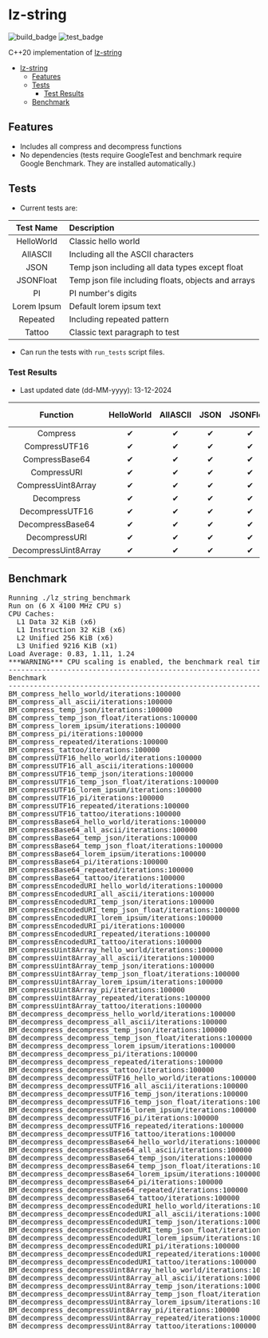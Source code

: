 # lz-string

![build_badge](https://github.com/alpertunga-bile/lz-string/actions/workflows/build.yml/badge.svg) ![test_badge](https://github.com/alpertunga-bile/lz-string/actions/workflows/test.yml/badge.svg)

C++20 implementation of [lz-string](https://github.com/pieroxy/lz-string)

- [lz-string](#lz-string)
  - [Features](#features)
  - [Tests](#tests)
    - [Test Results](#test-results)
  - [Benchmark](#benchmark)

## Features

- Includes all compress and decompress functions
- No dependencies (tests require GoogleTest and benchmark require Google Benchmark. They are installed automatically.)

## Tests

- Current tests are:

|  Test Name  | Description                                         |
| :---------: | :-------------------------------------------------- |
| HelloWorld  | Classic hello world                                 |
|  AllASCII   | Including all the ASCII characters                  |
|    JSON     | Temp json including all data types except float     |
|  JSONFloat  | Temp json file including floats, objects and arrays |
|     PI      | PI number's digits                                  |
| Lorem Ipsum | Default lorem ipsum text                            |
|  Repeated   | Including repeated pattern                          |
|   Tattoo    | Classic text paragraph to test                      |

- Can run the tests with `run_tests` script files.

### Test Results

- Last updated date (dd-MM-yyyy): 13-12-2024

|       Function       | HelloWorld | AllASCII | JSON | JSONFloat | PI  | Lorem Ipsum | Repeated | Tattoo |
| :------------------: | :--------: | :------: | :--: | :-------: | :-: | :---------: | :------: | :----- |
|       Compress       |     ✔     |    ✔    |  ✔  |    ✔     | ✔  |     ✔      |    ✔    | ✔     |
|    CompressUTF16     |     ✔     |    ✔    |  ✔  |    ✔     | ✔  |     ✔      |    ✔    | ✔     |
|    CompressBase64    |     ✔     |    ✔    |  ✔  |    ✔     | ✔  |     ✔      |    ✔    | ✔     |
|     CompressURI      |     ✔     |    ✔    |  ✔  |    ✔     | ✔  |     ✔      |    ✔    | ✔     |
|  CompressUint8Array  |     ✔     |    ✔    |  ✔  |    ✔     | ✔  |     ✔      |    ✔    | ✔     |
|      Decompress      |     ✔     |    ✔    |  ✔  |    ✔     | ✔  |     ✔      |    ✔    | ✔     |
|   DecompressUTF16    |     ✔     |    ✔    |  ✔  |    ✔     | ✔  |     ✔      |    ✔    | ✔     |
|   DecompressBase64   |     ✔     |    ✔    |  ✔  |    ✔     | ✔  |     ✔      |    ✔    | ✔     |
|    DecompressURI     |     ✔     |    ✔    |  ✔  |    ✔     | ✔  |     ✔      |    ✔    | ✔     |
| DecompressUint8Array |     ✔     |    ✔    |  ✔  |    ✔     | ✔  |     ✔      |    ✔    | ✔     |

## Benchmark

<pre>
Running ./lz_string_benchmark
Run on (6 X 4100 MHz CPU s)
CPU Caches:
  L1 Data 32 KiB (x6)
  L1 Instruction 32 KiB (x6)
  L2 Unified 256 KiB (x6)
  L3 Unified 9216 KiB (x1)
Load Average: 0.83, 1.11, 1.24
***WARNING*** CPU scaling is enabled, the benchmark real time measurements may be noisy and will incur extra overhead.
---------------------------------------------------------------------------------------------------------------
Benchmark                                                                     Time             CPU   Iterations
---------------------------------------------------------------------------------------------------------------
BM_compress_hello_world/iterations:100000                                  4.18 ns         4.14 ns       100000
BM_compress_all_ascii/iterations:100000                                    4.12 ns         4.12 ns       100000
BM_compress_temp_json/iterations:100000                                    4.15 ns         4.13 ns       100000
BM_compress_temp_json_float/iterations:100000                              4.12 ns         4.12 ns       100000
BM_compress_lorem_ipsum/iterations:100000                                  4.12 ns         4.12 ns       100000
BM_compress_pi/iterations:100000                                           4.15 ns         4.13 ns       100000
BM_compress_repeated/iterations:100000                                     4.12 ns         4.12 ns       100000
BM_compress_tattoo/iterations:100000                                       4.46 ns         4.44 ns       100000
BM_compressUTF16_hello_world/iterations:100000                             5.79 ns         5.79 ns       100000
BM_compressUTF16_all_ascii/iterations:100000                               6.29 ns         6.27 ns       100000
BM_compressUTF16_temp_json/iterations:100000                               6.35 ns         6.32 ns       100000
BM_compressUTF16_temp_json_float/iterations:100000                         5.68 ns         5.68 ns       100000
BM_compressUTF16_lorem_ipsum/iterations:100000                             6.20 ns         6.17 ns       100000
BM_compressUTF16_pi/iterations:100000                                      5.42 ns         5.42 ns       100000
BM_compressUTF16_repeated/iterations:100000                                5.95 ns         5.93 ns       100000
BM_compressUTF16_tattoo/iterations:100000                                  5.85 ns         5.84 ns       100000
BM_compressBase64_hello_world/iterations:100000                            4.95 ns         4.93 ns       100000
BM_compressBase64_all_ascii/iterations:100000                              4.02 ns         4.02 ns       100000
BM_compressBase64_temp_json/iterations:100000                              4.38 ns         4.36 ns       100000
BM_compressBase64_temp_json_float/iterations:100000                        4.09 ns         4.09 ns       100000
BM_compressBase64_lorem_ipsum/iterations:100000                            4.57 ns         4.55 ns       100000
BM_compressBase64_pi/iterations:100000                                     4.48 ns         4.49 ns       100000
BM_compressBase64_repeated/iterations:100000                               4.59 ns         4.57 ns       100000
BM_compressBase64_tattoo/iterations:100000                                 4.21 ns         4.21 ns       100000
BM_compressEncodedURI_hello_world/iterations:100000                        4.89 ns         4.88 ns       100000
BM_compressEncodedURI_all_ascii/iterations:100000                          4.74 ns         4.74 ns       100000
BM_compressEncodedURI_temp_json/iterations:100000                          5.61 ns         5.48 ns       100000
BM_compressEncodedURI_temp_json_float/iterations:100000                    5.31 ns         5.31 ns       100000
BM_compressEncodedURI_lorem_ipsum/iterations:100000                        5.01 ns         4.98 ns       100000
BM_compressEncodedURI_pi/iterations:100000                                 4.59 ns         4.59 ns       100000
BM_compressEncodedURI_repeated/iterations:100000                           5.54 ns         5.52 ns       100000
BM_compressEncodedURI_tattoo/iterations:100000                             5.09 ns         5.09 ns       100000
BM_compressUint8Array_hello_world/iterations:100000                        3.43 ns         3.42 ns       100000
BM_compressUint8Array_all_ascii/iterations:100000                          2.97 ns         2.97 ns       100000
BM_compressUint8Array_temp_json/iterations:100000                          3.20 ns         3.20 ns       100000
BM_compressUint8Array_temp_json_float/iterations:100000                    2.96 ns         2.96 ns       100000
BM_compressUint8Array_lorem_ipsum/iterations:100000                        3.71 ns         3.69 ns       100000
BM_compressUint8Array_pi/iterations:100000                                 2.76 ns         2.76 ns       100000
BM_compressUint8Array_repeated/iterations:100000                           3.30 ns         3.30 ns       100000
BM_compressUint8Array_tattoo/iterations:100000                             3.19 ns         3.17 ns       100000
BM_decompress_decompress_hello_world/iterations:100000                     4.52 ns         4.52 ns       100000
BM_decompress_decompress_all_ascii/iterations:100000                       5.20 ns         5.18 ns       100000
BM_decompress_decompress_temp_json/iterations:100000                       4.52 ns         4.52 ns       100000
BM_decompress_decompress_temp_json_float/iterations:100000                 4.55 ns         4.53 ns       100000
BM_decompress_decompress_lorem_ipsum/iterations:100000                     4.52 ns         4.52 ns       100000
BM_decompress_decompress_pi/iterations:100000                              4.85 ns         4.83 ns       100000
BM_decompress_decompress_repeated/iterations:100000                        4.52 ns         4.52 ns       100000
BM_decompress_decompress_tattoo/iterations:100000                          4.54 ns         4.53 ns       100000
BM_decompress_decompressUTF16_hello_world/iterations:100000                4.02 ns         4.02 ns       100000
BM_decompress_decompressUTF16_all_ascii/iterations:100000                  4.02 ns         4.02 ns       100000
BM_decompress_decompressUTF16_temp_json/iterations:100000                  4.32 ns         4.30 ns       100000
BM_decompress_decompressUTF16_temp_json_float/iterations:100000            4.02 ns         4.02 ns       100000
BM_decompress_decompressUTF16_lorem_ipsum/iterations:100000                4.05 ns         4.02 ns       100000
BM_decompress_decompressUTF16_pi/iterations:100000                         4.02 ns         4.02 ns       100000
BM_decompress_decompressUTF16_repeated/iterations:100000                   4.02 ns         4.02 ns       100000
BM_decompress_decompressUTF16_tattoo/iterations:100000                     4.33 ns         4.31 ns       100000
BM_decompress_decompressBase64_hello_world/iterations:100000               4.89 ns         4.89 ns       100000
BM_decompress_decompressBase64_all_ascii/iterations:100000                 4.92 ns         4.90 ns       100000
BM_decompress_decompressBase64_temp_json/iterations:100000                 4.89 ns         4.89 ns       100000
BM_decompress_decompressBase64_temp_json_float/iterations:100000           5.14 ns         5.13 ns       100000
BM_decompress_decompressBase64_lorem_ipsum/iterations:100000               4.89 ns         4.89 ns       100000
BM_decompress_decompressBase64_pi/iterations:100000                        4.87 ns         4.85 ns       100000
BM_decompress_decompressBase64_repeated/iterations:100000                  5.38 ns         5.38 ns       100000
BM_decompress_decompressBase64_tattoo/iterations:100000                    5.37 ns         5.35 ns       100000
BM_decompress_decompressEncodedURI_hello_world/iterations:100000           4.41 ns         4.41 ns       100000
BM_decompress_decompressEncodedURI_all_ascii/iterations:100000             4.59 ns         4.57 ns       100000
BM_decompress_decompressEncodedURI_temp_json/iterations:100000             4.27 ns         4.27 ns       100000
BM_decompress_decompressEncodedURI_temp_json_float/iterations:100000       4.38 ns         4.36 ns       100000
BM_decompress_decompressEncodedURI_lorem_ipsum/iterations:100000           4.45 ns         4.45 ns       100000
BM_decompress_decompressEncodedURI_pi/iterations:100000                    4.78 ns         4.76 ns       100000
BM_decompress_decompressEncodedURI_repeated/iterations:100000              4.47 ns         4.47 ns       100000
BM_decompress_decompressEncodedURI_tattoo/iterations:100000                4.81 ns         4.78 ns       100000
BM_decompress_decompressUint8Array_hello_world/iterations:100000           3.87 ns         3.87 ns       100000
BM_decompress_decompressUint8Array_all_ascii/iterations:100000             5.12 ns         5.10 ns       100000
BM_decompress_decompressUint8Array_temp_json/iterations:100000             4.13 ns         4.13 ns       100000
BM_decompress_decompressUint8Array_temp_json_float/iterations:100000       4.27 ns         4.27 ns       100000
BM_decompress_decompressUint8Array_lorem_ipsum/iterations:100000           4.08 ns         4.06 ns       100000
BM_decompress_decompressUint8Array_pi/iterations:100000                    4.80 ns         4.80 ns       100000
BM_decompress_decompressUint8Array_repeated/iterations:100000              4.24 ns         4.23 ns       100000
BM_decompress_decompressUint8Array_tattoo/iterations:100000                4.52 ns         4.52 ns       100000
</pre>
